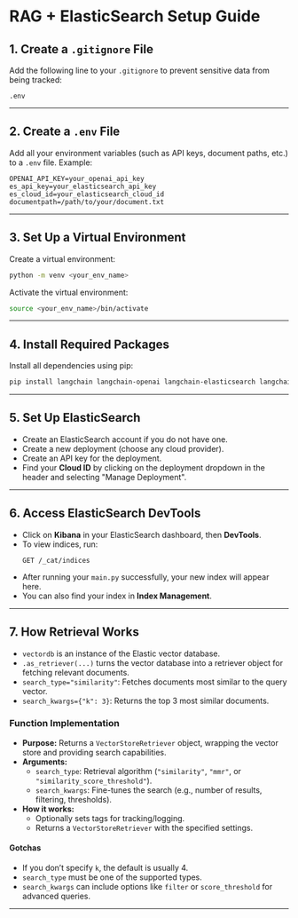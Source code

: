 # RAG + ElasticSearch Setup Guide

## 1. Create a `.gitignore` File

Add the following line to your `.gitignore` to prevent sensitive data from being tracked:

```
.env
```

---

## 2. Create a `.env` File

Add all your environment variables (such as API keys, document paths, etc.) to a `.env` file. Example:

```
OPENAI_API_KEY=your_openai_api_key
es_api_key=your_elasticsearch_api_key
es_cloud_id=your_elasticsearch_cloud_id
documentpath=/path/to/your/document.txt
```

---

## 3. Set Up a Virtual Environment

Create a virtual environment:

```bash
python -m venv <your_env_name>
```

Activate the virtual environment:

```bash
source <your_env_name>/bin/activate
```

---

## 4. Install Required Packages

Install all dependencies using pip:

```bash
pip install langchain langchain-openai langchain-elasticsearch langchain-community python-dotenv
```

---

## 5. Set Up ElasticSearch

- Create an ElasticSearch account if you do not have one.
- Create a new deployment (choose any cloud provider).
- Create an API key for the deployment.
- Find your **Cloud ID** by clicking on the deployment dropdown in the header and selecting "Manage Deployment".

---

## 6. Access ElasticSearch DevTools

- Click on **Kibana** in your ElasticSearch dashboard, then **DevTools**.
- To view indices, run:
  ```
  GET /_cat/indices
  ```
- After running your `main.py` successfully, your new index will appear here.
- You can also find your index in **Index Management**.

---

## 7. How Retrieval Works

- `vectordb` is an instance of the Elastic vector database.
- `.as_retriever(...)` turns the vector database into a retriever object for fetching relevant documents.
- `search_type="similarity"`: Fetches documents most similar to the query vector.
- `search_kwargs={"k": 3}`: Returns the top 3 most similar documents.

### Function Implementation

- **Purpose:** Returns a `VectorStoreRetriever` object, wrapping the vector store and providing search capabilities.
- **Arguments:**
  - `search_type`: Retrieval algorithm (`"similarity"`, `"mmr"`, or `"similarity_score_threshold"`).
  - `search_kwargs`: Fine-tunes the search (e.g., number of results, filtering, thresholds).
- **How it works:**
  - Optionally sets tags for tracking/logging.
  - Returns a `VectorStoreRetriever` with the specified settings.

#### Gotchas

- If you don’t specify `k`, the default is usually 4.
- `search_type` must be one of the supported types.
- `search_kwargs` can include options like `filter` or `score_threshold` for advanced queries.

---
